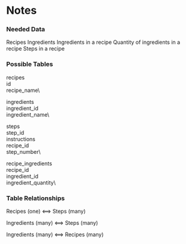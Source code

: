 # Notes

### Needed Data
Recipes
Ingredients
Ingredients in a recipe
Quantity of ingredients in a recipe
Steps in a recipe

### Possible Tables
recipes\
    id\
    recipe_name\

ingredients\
    ingredient_id\
    ingredient_name\

steps\
    step_id\
    instructions\
    recipe_id\
    step_number\

recipe_ingredients\
    recipe_id\
    ingredient_id\
    ingredient_quantity\

### Table Relationships

Recipes (one) <==> Steps (many)

Ingredients (many) <==> Steps (many)

Ingredients (many) <==> Recipes (many)